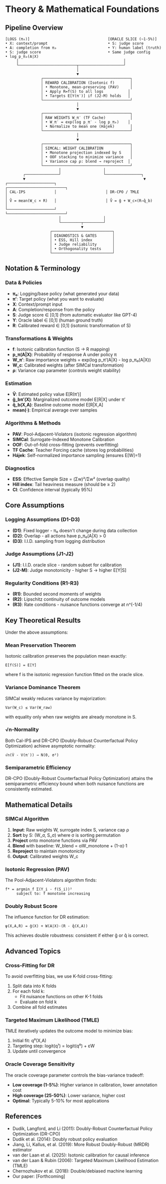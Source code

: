 # Theory & Mathematical Foundations

## Pipeline Overview

```
[LOGS (π₀)]                                   [ORACLE SLICE (~1-5%)]
• X: context/prompt                           • S: judge score
• A: completion from π₀                       • Y: human label (truth)
• S: judge score                              • Same judge config
• log p_π₀(A|X)                               
     │                                               │
     └──────────────────────────┬────────────────────┘
                                │
                                ▼
                ┌───────────────────────────────────────┐
                │ REWARD CALIBRATION (Isotonic f)       │
                │ • Monotone, mean-preserving (PAV)     │
                │ • Apply R=f(S) to all logs           │
                │ • Targets E[Y(π′)] if (J2-M) holds   │
                └───────────────────────────────────────┘
                                │
                                ▼
                ┌───────────────────────────────────────┐
                │ RAW WEIGHTS W_π′ (TF Cache)           │
                │ • W_π′ = exp(log p_π′ - log p_π₀)    │
                │ • Normalize to mean one (Hájek)       │
                └───────────────────────────────────────┘
                                │
                                ▼
                ┌───────────────────────────────────────┐
                │ SIMCAL: WEIGHT CALIBRATION            │
                │ • Monotone projection indexed by S    │
                │ • OOF stacking to minimize variance   │
                │ • Variance cap ρ: blend → reproject  │
                └───────────────────────────────────────┘
                        │                   │
        ┌───────────────┘                   └────────────────┐
        ▼                                                     ▼
┌─────────────────────┐                      ┌──────────────────────────┐
│ CAL-IPS             │                      │ DR-CPO / TMLE            │
│ V̂ = mean(W_c × R)   │                      │ V̂ = ĝ + W_c×(R−q̂_b)     │
└─────────────────────┘                      └──────────────────────────┘
                        │                   │
                        └─────────┬─────────┘
                                  ▼
                    ┌───────────────────────────┐
                    │ DIAGNOSTICS & GATES       │
                    │ • ESS, Hill index         │
                    │ • Judge reliability       │
                    │ • Orthogonality tests     │
                    └───────────────────────────┘
```

## Notation & Terminology

### Data & Policies
- **π₀**: Logging/base policy (what generated your data)
- **π′**: Target policy (what you want to evaluate)
- **X**: Context/prompt input
- **A**: Completion/response from the policy
- **S**: Judge score ∈ [0,1] (from automatic evaluator like GPT-4)
- **Y**: Oracle label ∈ [0,1] (human ground truth)
- **R**: Calibrated reward ∈ [0,1] (isotonic transformation of S)

### Transformations & Weights
- **f**: Isotonic calibration function (S → R mapping)
- **p_π(A|X)**: Probability of response A under policy π
- **W_π′**: Raw importance weights = exp(log p_π′(A|X) - log p_π₀(A|X))
- **W_c**: Calibrated weights (after SIMCal transformation)
- **ρ**: Variance cap parameter (controls weight stability)

### Estimation
- **V̂**: Estimated policy value E[R(π′)]
- **ĝ_bπ′(X)**: Marginalized outcome model E[R|X] under π′
- **q̂_b(X,A)**: Baseline outcome model E[R|X,A]
- **mean(·)**: Empirical average over samples

### Algorithms & Methods
- **PAV**: Pool-Adjacent-Violators (isotonic regression algorithm)
- **SIMCal**: Surrogate-Indexed Monotone Calibration
- **OOF**: Out-of-fold cross-fitting (prevents overfitting)
- **TF Cache**: Teacher Forcing cache (stores log probabilities)
- **Hájek**: Self-normalized importance sampling (ensures E[W]=1)

### Diagnostics
- **ESS**: Effective Sample Size = (Σw)²/Σw² (overlap quality)
- **Hill index**: Tail heaviness measure (should be ≥ 2)
- **CI**: Confidence interval (typically 95%)

## Core Assumptions

### Logging Assumptions (D1-D3)
- **(D1)**: Fixed logger - π₀ doesn't change during data collection
- **(D2)**: Overlap - all actions have p_π₀(A|X) > 0
- **(D3)**: I.I.D. sampling from logging distribution

### Judge Assumptions (J1-J2)
- **(J1)**: I.I.D. oracle slice - random subset for calibration
- **(J2-M)**: Judge monotonicity - higher S → higher E[Y|S]

### Regularity Conditions (R1-R3)
- **(R1)**: Bounded second moments of weights
- **(R2)**: Lipschitz continuity of outcome models
- **(R3)**: Rate conditions - nuisance functions converge at n^(-1/4)

## Key Theoretical Results

Under the above assumptions:

### Mean Preservation Theorem
Isotonic calibration preserves the population mean exactly:
```
E[f(S)] = E[Y]
```
where f is the isotonic regression function fitted on the oracle slice.

### Variance Dominance Theorem
SIMCal weakly reduces variance by majorization:
```
Var(W_c) ≤ Var(W_raw)
```
with equality only when raw weights are already monotone in S.

### √n-Normality
Both Cal-IPS and DR-CPO (Doubly-Robust Counterfactual Policy Optimization) achieve asymptotic normality:
```
√n(V̂ - V(π′)) → N(0, σ²)
```

### Semiparametric Efficiency
DR-CPO (Doubly-Robust Counterfactual Policy Optimization) attains the semiparametric efficiency bound when both nuisance functions are consistently estimated.

## Mathematical Details

### SIMCal Algorithm

1. **Input**: Raw weights W, surrogate index S, variance cap ρ
2. **Sort** by S: (W_σ, S_σ) where σ is sorting permutation
3. **Project** onto monotone functions via PAV
4. **Blend** with baseline: W_blend = αW_monotone + (1-α)·1
5. **Reproject** to maintain monotonicity
6. **Output**: Calibrated weights W_c

### Isotonic Regression (PAV)

The Pool-Adjacent-Violators algorithm finds:
```
f* = argmin_f Σ(Y_i - f(S_i))² 
     subject to: f monotone increasing
```

### Doubly Robust Score

The influence function for DR estimation:
```
ψ(X,A,R) = ĝ(X) + W(A|X)·(R - q̂(X,A))
```

This achieves double robustness: consistent if either ĝ or q̂ is correct.

## Advanced Topics

### Cross-Fitting for DR

To avoid overfitting bias, we use K-fold cross-fitting:
1. Split data into K folds
2. For each fold k:
   - Fit nuisance functions on other K-1 folds
   - Evaluate on fold k
3. Combine all fold estimates

### Targeted Maximum Likelihood (TMLE)

TMLE iteratively updates the outcome model to minimize bias:
1. Initial fit: q⁰(X,A)
2. Targeting step: logit(q¹) = logit(q⁰) + εW
3. Update until convergence

### Oracle Coverage Sensitivity

The oracle coverage parameter controls the bias-variance tradeoff:
- **Low coverage (1-5%)**: Higher variance in calibration, lower annotation cost
- **High coverage (25-50%)**: Lower variance, higher cost
- **Optimal**: Typically 5-10% for most applications

## References

- Dudík, Langford, and Li (2011): Doubly-Robust Counterfactual Policy Optimization (DR-CPO)
- Dudík et al. (2014): Doubly robust policy evaluation
- Jiang, Li, Kallus, et al. (2019): More Robust Doubly-Robust (MRDR) estimator
- van der Laan et al. (2025): Isotonic calibration for causal inference
- van der Laan & Rubin (2006): Targeted Maximum Likelihood Estimation (TMLE)
- Chernozhukov et al. (2018): Double/debiased machine learning
- Our paper: [Forthcoming]